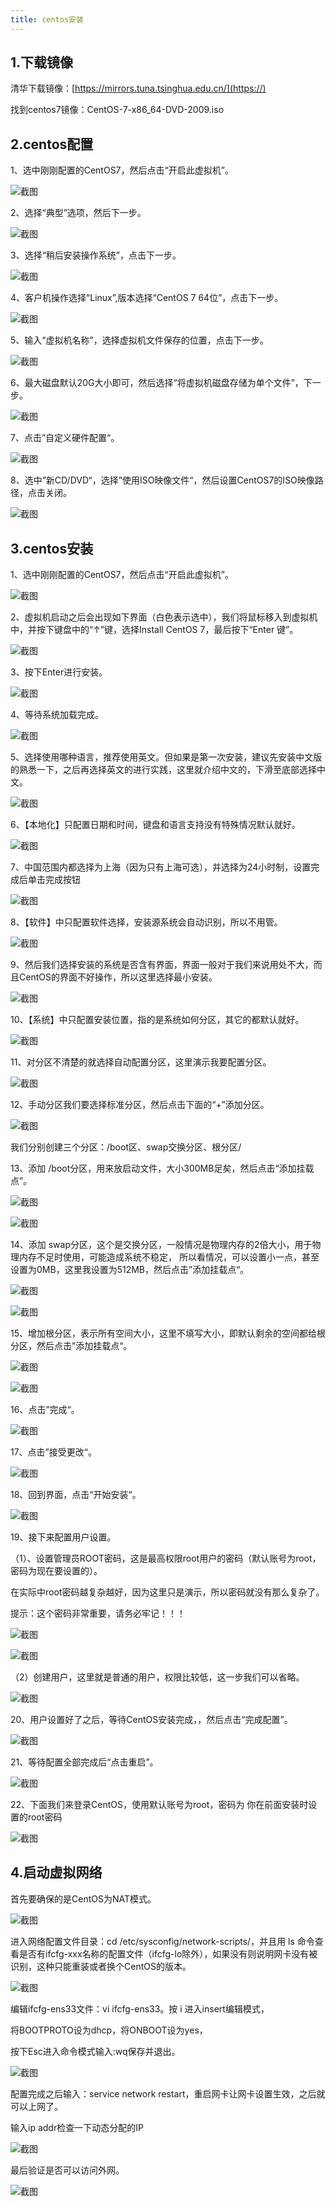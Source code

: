 ```yaml
---
title: centos安装
---
```

## 1.下载镜像

清华下载镜像：[https://mirrors.tuna.tsinghua.edu.cn/](https://)

找到centos7镜像：CentOS-7-x86_64-DVD-2009.iso

## 2.centos配置

1、选中刚刚配置的CentOS7，然后点击“开启此虚拟机”。

![截图](/linux/程序安装/centos安装/2bd90f90e8b1fbd5efa530f742f930ff.png)

2、选择“典型”选项，然后下一步。

![截图](/linux/程序安装/centos安装/9f3f61fb14c4948c8bd699023dd48787.png)

3、选择“稍后安装操作系统”，点击下一步。

![截图](/linux/程序安装/centos安装/3114d9aa6095e88a3f320ad27a52186d.png)

4、客户机操作选择“Linux”,版本选择“CentOS 7 64位”，点击下一步。

![截图](/linux/程序安装/centos安装/82c1cb8aa8409421409b689e030c7e41.png)

5、输入“虚拟机名称”，选择虚拟机文件保存的位置，点击下一步。

![截图](/linux/程序安装/centos安装/acd234729dc8588f741cc40dfc51ee8e.png)

6、最大磁盘默认20G大小即可，然后选择“将虚拟机磁盘存储为单个文件”，下一步。

![截图](/linux/程序安装/centos安装/42c457c5bfc9935ae227d94b4c041235.png)

7、点击”自定义硬件配置“。

![截图](/linux/程序安装/centos安装/ed685e4d6024b8102591fbabd735df94.png)

8、选中”新CD/DVD“，选择”使用ISO映像文件“，然后设置CentOS7的ISO映像路径，点击关闭。

![截图](/linux/程序安装/centos安装/054ca30b2f514a9c66400479cf7403dc.png)

## 3.centos安装

1、选中刚刚配置的CentOS7，然后点击“开启此虚拟机”。

![截图](/linux/程序安装/centos安装/c2c8a9bda1eee806cae790a1d4d1fc9c.png)

2、虚拟机启动之后会出现如下界面（白色表示选中），我们将鼠标移入到虚拟机中，并按下键盘中的“↑”键，选择Install CentOS 7，最后按下“Enter 键”。

![截图](/linux/程序安装/centos安装/6ea673ade57aecef7fcdf47431746731.png)

3、按下Enter进行安装。

![截图](/linux/程序安装/centos安装/fcfca0ad016d835d41246ed0e389e369.png)

4、等待系统加载完成。

![截图](/linux/程序安装/centos安装/d13643bf702c0aaf0c60085623e337bf.png)

5、选择使用哪种语言，推荐使用英文。但如果是第一次安装，建议先安装中文版的熟悉一下，之后再选择英文的进行实践，这里就介绍中文的，下滑至底部选择中文。

![截图](/linux/程序安装/centos安装/9dced2d90901c4674cc17daf2d99427f.png)

6、【本地化】只配置日期和时间，键盘和语言支持没有特殊情况默认就好。

![截图](/linux/程序安装/centos安装/c4eb0246c3d4042d4a29a737c2208bbd.png)

7、中国范围内都选择为上海（因为只有上海可选），并选择为24小时制，设置完成后单击完成按钮

![截图](/linux/程序安装/centos安装/52dd26d69fe53dceb7b27aa416aa1476.png)

8、【软件】中只配置软件选择，安装源系统会自动识别，所以不用管。

![截图](/linux/程序安装/centos安装/e95a781b7705a9725b6cae21ee7ba808.png)

9、然后我们选择安装的系统是否含有界面，界面一般对于我们来说用处不大，而且CentOS的界面不好操作，所以这里选择最小安装。

![截图](/linux/程序安装/centos安装/acba5f084163402fe6174bac78b6bab4.png)

10、【系统】中只配置安装位置，指的是系统如何分区，其它的都默认就好。

![截图](/linux/程序安装/centos安装/246f135ff7a6bcb2674341806f09199d.png)

11、对分区不清楚的就选择自动配置分区，这里演示我要配置分区。

![截图](/linux/程序安装/centos安装/b7f62bb32b942681ef19a70478c47f6c.png)

12、手动分区我们要选择标准分区，然后点击下面的“+”添加分区。

![截图](/linux/程序安装/centos安装/cc969bc23c85badc5e92ecbda776b0ce.png)

我们分别创建三个分区：/boot区、swap交换分区、根分区/

13、添加 /boot分区，用来放启动文件，大小300MB足矣，然后点击“添加挂载点”。

![截图](/linux/程序安装/centos安装/f3d36da4d44172893b8e3c194af0deb4.png)

![截图](/linux/程序安装/centos安装/a056a1c3c85c5742306707557192915e.png)

14、添加 swap分区，这个是交换分区，一般情况是物理内存的2倍大小，用于物理内存不足时使用，可能造成系统不稳定， 所以看情况，可以设置小一点，甚至设置为0MB，这里我设置为512MB，然后点击”添加挂载点“。

![截图](/linux/程序安装/centos安装/706d08a3820a4ead62061a5205d40e94.png)

![截图](/linux/程序安装/centos安装/5734ef5f68595562717648a07a600f5d.png)

15、增加根分区，表示所有空间大小，这里不填写大小，即默认剩余的空间都给根分区，然后点击”添加挂载点“。

![截图](/linux/程序安装/centos安装/5b1945ff9bdbf5d8f0aff81a71bf3a1e.png)

![截图](/linux/程序安装/centos安装/1bdb619adc37d0261e67c9404a3ac2f9.png)

16、点击”完成“。

![截图](/linux/程序安装/centos安装/9266811d1b690f8fe9da783772d5aa33.png)

17、点击”接受更改“。

![截图](/linux/程序安装/centos安装/bd6bc61ac41e9d343a784969f435ba47.png)

18、回到界面，点击“开始安装“。

![截图](/linux/程序安装/centos安装/4ccf080154394613a4f14aa553c1361e.png)

19、接下来配置用户设置。

（1）、设置管理员ROOT密码，这是最高权限root用户的密码（默认账号为root，密码为现在要设置的）。

在实际中root密码越复杂越好，因为这里只是演示，所以密码就没有那么复杂了。

提示：这个密码非常重要，请务必牢记！！！

![截图](/linux/程序安装/centos安装/cb3aa436b347b8dce0aea3583cb2f137.png)

![截图](/linux/程序安装/centos安装/cb3aa436b347b8dce0aea3583cb2f137.png)

（2）创建用户，这里就是普通的用户，权限比较低，这一步我们可以省略。

![截图](/linux/程序安装/centos安装/1d3f817df499fe9e623118025f6b5d5e.png)

20、用户设置好了之后，等待CentOS安装完成，，然后点击“完成配置”。

![截图](/linux/程序安装/centos安装/c841e5922f92f37fbf1f926fbd7d4749.png)

21、等待配置全部完成后“点击重启”。

![截图](/linux/程序安装/centos安装/aef2c95e774dcdb939b7a59aee1311c5.png)

22、下面我们来登录CentOS，使用默认账号为root，密码为 你在前面安装时设置的root密码

![截图](/linux/程序安装/centos安装/5ef9694b1a59d9d1c4ab8376b75c8667.png)

## 4.启动虚拟网络

首先要确保的是CentOS为NAT模式。

![截图](/linux/程序安装/centos安装/b368d35b25955fbe151f2839f31d3bc4.png)

进入网络配置文件目录：cd /etc/sysconfig/network-scripts/，并且用 ls 命令查看是否有ifcfg-xxx名称的配置文件（ifcfg-lo除外），如果没有则说明网卡没有被识别，这种只能重装或者换个CentOS的版本。

![截图](/linux/程序安装/centos安装/ff710411f53dcf1846dcf26ccc030cfd.png)

编辑ifcfg-ens33文件：vi ifcfg-ens33。按 i 进入insert编辑模式，

将BOOTPROTO设为dhcp，将ONBOOT设为yes，

按下Esc进入命令模式输入:wq保存并退出。

![截图](/linux/程序安装/centos安装/f49685f4b62880d0ee777d052630fcea.png)

配置完成之后输入：service network restart，重启网卡让网卡设置生效，之后就可以上网了。

输入ip addr检查一下动态分配的IP

![截图](/linux/程序安装/centos安装/635203fc748434670673bf64a841d146.png)

最后验证是否可以访问外网。

![截图](/linux/程序安装/centos安装/c6872d3a03a3024f4e2c581f75c86d5f.png)
